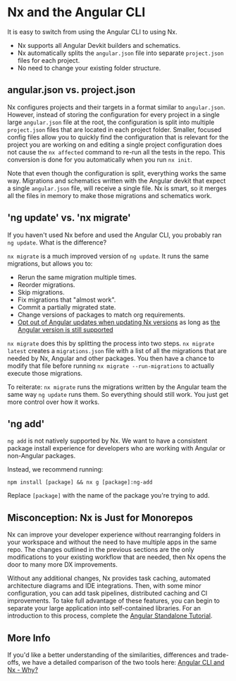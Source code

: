# Nx and the Angular CLI

It is easy to switch from using the Angular CLI to using Nx.

- Nx supports all Angular Devkit builders and schematics.
- Nx automatically splits the `angular.json` file into separate `project.json` files for each project.
- No need to change your existing folder structure.

## angular.json vs. project.json

Nx configures projects and their targets in a format similar to `angular.json`. However, instead of storing the configuration for every project in a single large `angular.json` file at the root, the configuration is split into multiple `project.json` files that are located in each project folder. Smaller, focused config files allow you to quickly find the configuration that is relevant for the project you are working on and editing a single project configuration does not cause the `nx affected` command to re-run all the tests in the repo. This conversion is done for you automatically when you run `nx init`.

Note that even though the configuration is split, everything works the same way. Migrations and schematics written with the Angular devkit that expect a single `angular.json` file, will receive a single file. Nx is smart, so it merges all the files in memory to make those migrations and schematics work.

## 'ng update' vs. 'nx migrate'

If you haven't used Nx before and used the Angular CLI, you probably ran `ng update`. What is the difference?

`nx migrate` is a much improved version of `ng update`. It runs the same migrations, but allows you to:

- Rerun the same migration multiple times.
- Reorder migrations.
- Skip migrations.
- Fix migrations that "almost work".
- Commit a partially migrated state.
- Change versions of packages to match org requirements.
- [Opt out of Angular updates when updating Nx versions](/recipes/other/advanced-update#choosing-optional-package-updates-to-apply) as long as [the Angular version is still supported](/packages/angular/documents/angular-nx-version-matrix)

`nx migrate` does this by splitting the process into two steps. `nx migrate latest` creates a `migrations.json` file with a list of all the migrations that are needed by Nx, Angular and other packages. You then have a chance to modify that file before running `nx migrate --run-migrations` to actually execute those migrations.

To reiterate: `nx migrate` runs the migrations written by the Angular team the same way `ng update` runs them. So everything should still work. You just get more control over how it works.

## 'ng add'

`ng add` is not natively supported by Nx. We want to have a consistent package install experience for developers who are working with Angular or non-Angular packages.

Instead, we recommend running:

```shell
npm install [package] && nx g [package]:ng-add
```

Replace `[package]` with the name of the package you're trying to add.

## Misconception: Nx is Just for Monorepos

Nx can improve your developer experience without rearranging folders in your workspace and without the need to have multiple apps in the same repo. The changes outlined in the previous sections are the only modifications to your existing workflow that are needed, then Nx opens the door to many more DX improvements.

Without any additional changes, Nx provides task caching, automated architecture diagrams and IDE integrations. Then, with some minor configuration, you can add task pipelines, distributed caching and CI improvements. To take full advantage of these features, you can begin to separate your large application into self-contained libraries. For an introduction to this process, complete the [Angular Standalone Tutorial](/getting-started/tutorials/angular-standalone-tutorial).

## More Info

If you'd like a better understanding of the similarities, differences and trade-offs, we have a detailed comparison of the two tools here: [Angular CLI and Nx - Why?](https://blog.nrwl.io/angular-cli-and-nx-why-df160946888f)
